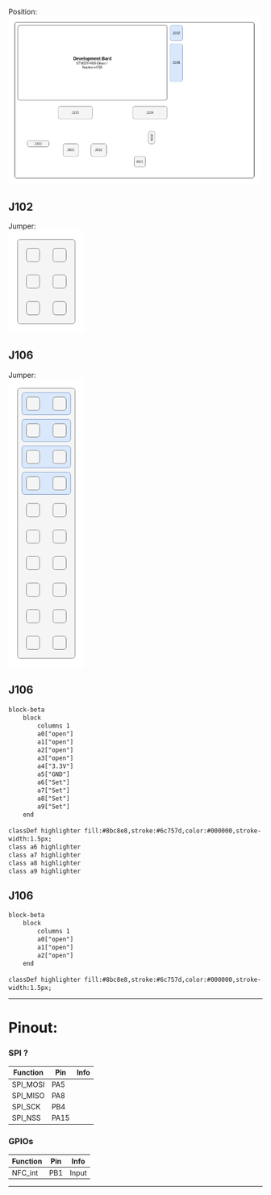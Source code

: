 Position:
<img src=../../../Documentation/Jumper/HardwareJumper-J106.png width="500">

## J102

Jumper:  
<img src=../../../Documentation/Jumper/HardwareJumper-J102_SPI.png width="150">

## J106

Jumper:  
<img src=../../../Documentation/Jumper/HardwareJumper-J106_F469_SPI.png width="150">


## J106
```mermaid
block-beta
    block
        columns 1
        a0["open"]
        a1["open"]
        a2["open"]
        a3["open"]
        a4["3.3V"]
        a5["GND"]
        a6["Set"]
        a7["Set"]
        a8["Set"]
        a9["Set"]
    end

classDef highlighter fill:#8bc8e8,stroke:#6c757d,color:#000000,stroke-width:1.5px;
class a6 highlighter
class a7 highlighter
class a8 highlighter
class a9 highlighter
```

## J106
```mermaid
block-beta
    block
        columns 1
        a0["open"]
        a1["open"]
        a2["open"]
    end

classDef highlighter fill:#8bc8e8,stroke:#6c757d,color:#000000,stroke-width:1.5px;
```
 
 ---

# Pinout:

### SPI ?
| Function | Pin | Info |
|----------|-----|------|
| SPI_MOSI  | PA5 | |
| SPI_MISO | PA8 | |
| SPI_SCK | PB4 | |
| SPI_NSS | PA15 | |

### GPIOs
| Function | Pin | Info |
|----------|-----|------|
| NFC_int   | PB1 | Input |

---

